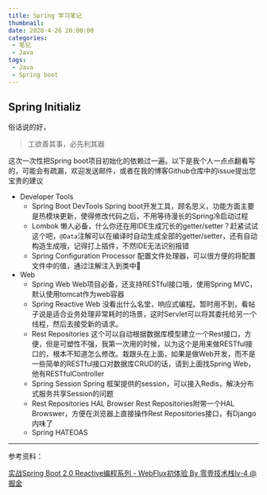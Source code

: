 ```yaml
---
title: Spring 学习笔记
thumbnail:
date: 2020-4-26 20:00:00
categories:
 - 笔记
 - Java
tags:
 - Java
 - Spring boot
---
```


## Spring Initializ

俗话说的好，

> 工欲善其事，必先利其器

这次一次性把Spring boot项目初始化的依赖过一遍。以下是我个人一点点翻看写的，可能会有疏漏，欢迎发送邮件，或者在我的博客Github仓库中的issue提出您宝贵的建议

 - Developer Tools
    - Spring Boot DevTools
        Spring boot开发工具，顾名思义，功能方面主要是热模块更新，使得修改代码之后，不用等待漫长的Spring冷启动过程
    - Lombok
        懒人必备，什么你还在用IDE生成冗长的getter/setter？赶紧试试这个吧，`@Data`注解可以在编译时自动生成全部的getter/setter，还有自动构造生成哦，记得打上插件，不然IDE无法识别报错
    - Spring Configuration Processor
        配置文件处理器，可以很方便的将配置文件中的值，通过注解注入到类中
 - Web
    - Spring Web
        Web项目必备，还支持RESTful接口哦，使用Spring MVC，默认使用tomcat作为web容器
    - Spring Reactive Web
        没看出什么名堂，响应式编程。暂时用不到，看帖子说是适合业务处理非常耗时的场景，这时Servlet可以将其委托给另一个线程，然后去接受新的请求。
    - Rest Repositories
        这个可以自动根据数据库模型建立一个Rest接口，方便，但是可塑性不强，我第一次用的时候，以为这个是用来做RESTful接口的，根本不知道怎么修改。栽跟头在上面，如果是做Web开发，而不是一些简单的RESTful接口对数据库CRUD的话，请到上面找Spring Web，他有RESTfulController
    - Spring Session
        Spring 框架提供的session，可以接入Redis，解决分布式服务共享Session的问题
    - Rest Repositories HAL Browser
        Rest Repositories附带一个HAL Browswer，方便在浏览器上直接操作Rest Repositories接口，有Django内味了
    - Spring HATEOAS

---
参考资料：

[实战Spring Boot 2.0 Reactive编程系列 - WebFlux初体验 By 零壹技术栈lv-4 @ 掘金](https://juejin.im/post/5b3a24386fb9a024ed75ab36)
